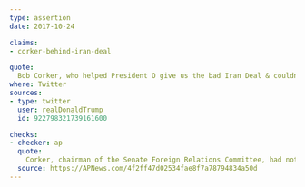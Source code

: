 ```yaml
---
type: assertion
date: 2017-10-24

claims:
- corker-behind-iran-deal

quote:
  Bob Corker, who helped President O give us the bad Iran Deal & couldn't get elected dog catcher in Tennessee, is now fighting Tax Cuts....
where: Twitter
sources:
- type: twitter
  user: realDonaldTrump
  id: 922798321739161600

checks:
- checker: ap
  quote:
    Corker, chairman of the Senate Foreign Relations Committee, had nothing to do with the 2015 international agreement forged by the U.S. and other world powers to constrain Iran's ability to build a nuclear arsenal.
  source: https://APNews.com/4f2ff47d02534fae8f7a78794834a50d
---
```

